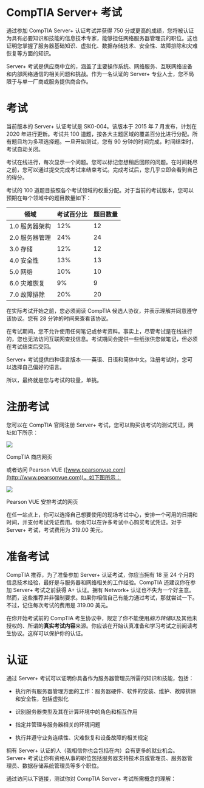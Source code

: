 # CompTIA Server+ 考试

通过参加 CompTIA Server+ 认证考试并获得 750 分或更高的成绩，您将被认证为具有必要知识和技能的信息技术专家，能够担任网络服务器管理员的职位。这也证明您掌握了服务器基础知识、虚拟化、数据存储技术、安全性、故障排除和灾难恢复等方面的知识。

Server+ 考试是供应商中立的，涵盖了主要操作系统、网络服务、互联网络设备和内部网络通信的相关问题和挑战。作为一名认证的 Server+ 专业人士，您不局限于与单一厂商或服务提供商合作。

# 考试

当前版本的 Server+ 认证考试是 SK0-004。该版本于 2015 年 7 月发布，计划在 2020 年进行更新。考试共 100 道题，按各大主题区域的覆盖百分比进行分配。所有题目均为多项选择题。一旦开始测试，您有 90 分钟的时间完成，时间结束时，考试自动关闭。

考试在线进行，每次显示一个问题。您可以标记您想稍后回顾的问题。在时间耗尽之前，您可以通过提交完成考试来结束考试。完成考试后，您几乎立即会看到自己的得分。

考试的 100 道题目按照各个考试领域的权重分配。对于当前的考试版本，您可以预期在每个领域中的题目数量如下：

| **领域** | **考试百分比** | **题目数量** |
| --- | --- | --- |
| 1.0 服务器架构 | 12% | 12 |
| 2.0 服务器管理 | 24% | 24 |
| 3.0 存储 | 12% | 12 |
| 4.0 安全性 | 13% | 13 |
| 5.0 网络 | 10% | 10 |
| 6.0 灾难恢复 | 9% | 9 |
| 7.0 故障排除 | 20% | 20 |

在实际考试开始之前，您必须阅读 CompTIA 候选人协议，并表示理解并同意遵守该协议。您有 28 分钟的时间来查看该协议。

在考试期间，您不允许使用任何笔记或参考资料。事实上，尽管考试是在线进行的，您也无法访问互联网查找信息。考试期间会提供一些纸张供您做笔记，但必须在考试结束后交回。

Server+ 考试提供四种语言版本——英语、日语和简体中文。注册考试时，您可以选择自己偏好的语言。

所以，最终就是您与考试的较量，单挑。

# 注册考试

您可以在 CompTIA 官网注册 Server+ 考试，您可以购买该考试的测试凭证，网址如下所示：

![](img/411313a4-52d4-4cce-a02a-fe22a7c4f877.jpg)

CompTIA 商店网页

或者访问 Pearson VUE ([www.pearsonvue.com](http://www.pearsonvue.com))，如下图所示：

![](img/b45a8d5e-b67d-4b55-9862-47faea75030d.jpg)

Pearson VUE 安排考试的网页

在任一站点上，你可以选择自己想要使用的现场考试中心，安排一个可用的日期和时间，并支付考试凭证费用。你也可以在许多考试中心购买考试凭证。对于 Server+ 考试，考试费用为 319.00 美元。

# 准备考试

CompTIA 推荐，为了准备参加 Server+ 认证考试，你应当拥有 18 至 24 个月的信息技术经验，最好是与服务器和网络相关的工作经验。CompTIA 还建议你在参加 Server+ 考试之前获得 A+ 认证。拥有 Network+ 认证也不失为一个好主意。然而，这些推荐并非强制要求。如果你相信自己有能力通过考试，那就尝试一下。不过，记住每次考试的费用是 319.00 美元。

在你开始考试前的 CompTIA 考生协议中，规定了你不能使用*脑力转储*以及其他未授权的、所谓的**真实考试内容**来源。你应该在开始认真准备和学习考试之前阅读考生协议。这样可以保护你的认证。

# 认证

通过 Server+ 考试可以证明你具备作为服务器管理员所需的知识和技能，包括：

+   执行所有服务器管理方面的工作：服务器硬件、软件的安装、维护、故障排除和安全性，包括虚拟化

+   识别服务器类型及其在计算环境中的角色和相互作用

+   指定并管理与服务器相关的环境问题

+   执行并遵守业务连续性、灾难恢复和设备故障的相关规定

拥有 Server+ 认证的人（我相信你也会包括在内）会有更多的就业机会。Server+ 考试让你有资格从事的职位包括服务器支持技术员或管理员、服务器管理员、数据存储系统管理员等多个职位。

通过访问以下链接，测试你对 CompTIA Server+ 考试所需概念的理解：
